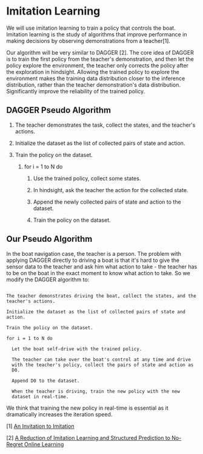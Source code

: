 # Imitation Learning

We will use imitation learning to train a policy that controls the
boat. Imitation learning is the study of algorithms that improve
performance in making decisions by observing demonstrations from a
teacher[1].


Our algorithm will be very similar to DAGGER [2]. The core idea of
DAGGER is to train the first policy from the teacher's demonstration,
and then let the policy explore the environment, the teacher only
corrects the policy after the exploration in hindsight. Allowing the
trained policy to explore the environment makes the training data
distribution closer to the inference distribution, rather than the
teacher demonstration's data distribution. Significantly improve the
reliability of the trained policy.

## DAGGER Pseudo Algorithm

1. The teacher demonstrates the task, collect the states, and the teacher's actions.

1. Initialize the dataset as the list of collected pairs of state and action.

1. Train the policy on the dataset.

   1. for i = 1 to N do

      1. Use the trained policy, collect some states.
  
      1. In hindsight, ask the teacher the action for the collected state.
  
      1. Append the newly collected pairs of state and action to the dataset.
  
      1. Train the policy on the dataset.

## Our Pseudo Algorithm

In the boat navigation case, the teacher is a person. The problem with
applying DAGGER directly to driving a boat is that it's hard to give
the sensor data to the teacher and ask him what action to take - the
teacher has to be on the boat in the exact moment to know what action
to take. So we modify the DAGGER algorithm to:

```

The teacher demonstrates driving the boat, collect the states, and the
teacher's actions.

Initialize the dataset as the list of collected pairs of state and
action.

Train the policy on the dataset.

for i = 1 to N do

  Let the boat self-drive with the trained policy.
  
  The teacher can take over the boat's control at any time and drive
  with the teacher's policy, collect the pairs of state and action as
  D0.
  
  Append D0 to the dataset.
  
  When the teacher is driving, train the new policy with the new
  dataset in real-time.
```

We think that training the new policy in real-time is essential as it
dramatically increases the iteration speed.


[1] [An Invitation to Imitation](https://www.ri.cmu.edu/publications/an-invitation-to-imitation/)

[2] [A Reduction of Imitation Learning and Structured Prediction to No-Regret Online Learning](https://www.cs.cmu.edu/~sross1/publications/Ross-AIStats11-NoRegret.pdf)
